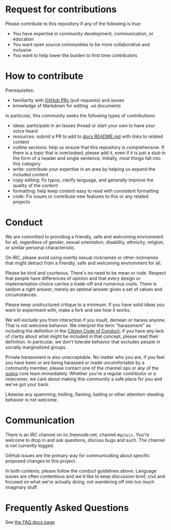 # Request for contributions

Please contribute to this repository if any of the following is true:
- You have expertise in community development, communication, or education
- You want open source communities to be more collaborative and inclusive
- You want to help lower the burden to first time contributors

# How to contribute

Prerequisites:

- familiarity with [GitHub PRs](https://help.github.com/articles/using-pull-requests) (pull requests) and issues
- knowledge of Markdown for editing `.md` documents

In particular, this community seeks the following types of contributions:

- ideas: participate in an Issues thread or start your own to have your voice
heard
- resources: submit a PR to add to [docs README.md](/docs/README.md) with links to related content
- outline sections: help us ensure that this repository is comprehensive. If
there is a topic that is overlooked, please add it, even if it is just a stub
in the form of a header and single sentence. Initially, most things fall into
this category
- write: contribute your expertise in an area by helping us expand the included
content
- copy editing: fix typos, clarify language, and generally improve the quality
of the content
- formatting: help keep content easy to read with consistent formatting
- code: Fix issues or contribute new features to this or any related projects

# Conduct

We are committed to providing a friendly, safe and welcoming environment for
all, regardless of gender, sexual orientation, disability, ethnicity, religion,
or similar personal characteristic.

On IRC, please avoid using overtly sexual nicknames or other nicknames that
might detract from a friendly, safe and welcoming environment for all.

Please be kind and courteous. There's no need to be mean or rude.
Respect that people have differences of opinion and that every design or
implementation choice carries a trade-off and numerous costs. There is seldom
a right answer, merely an optimal answer given a set of values and
circumstances.

Please keep unstructured critique to a minimum. If you have solid ideas you
want to experiment with, make a fork and see how it works.

We will exclude you from interaction if you insult, demean or harass anyone.
That is not welcome behavior. We interpret the term "harassment" as
including the definition in the
[Citizen Code of Conduct](http://citizencodeofconduct.org/);
if you have any lack of clarity about what might be included in that concept,
please read their definition. In particular, we don't tolerate behavior that
excludes people in socially marginalized groups.

Private harassment is also unacceptable. No matter who you are, if you feel
you have been or are being harassed or made uncomfortable by a community
member, please contact one of the channel ops or any of the
[gulpjs](https://github.com/orgs/gulpjs/people) core team
immediately. Whether you're a regular contributor or a newcomer, we care about
making this community a safe place for you and we've got your back.

Likewise any spamming, trolling, flaming, baiting or other attention-stealing
behavior is not welcome.


# Communication

There is an IRC channel on irc.freenode.net, channel `#gulpjs`. You're
welcome to drop in and ask questions, discuss bugs and such. The channel is
not currently logged.

GitHub issues are the primary way for communicating about specific proposed
changes to this project.

In both contexts, please follow the conduct guidelines above. Language issues
are often contentious and we'd like to keep discussion brief, civil and focused
on what we're actually doing, not wandering off into too much imaginary stuff.

# Frequently Asked Questions

See [the FAQ docs page](/docs/FAQ.md)
